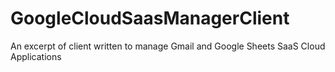 # GoogleCloudSaasManagerClient
An excerpt of client written to manage Gmail and Google Sheets SaaS Cloud Applications
